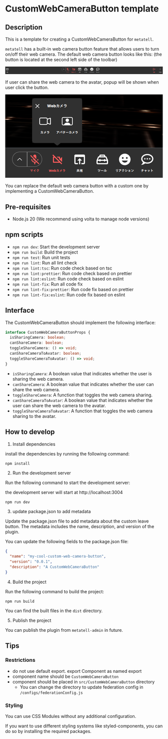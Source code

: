 # CustomWebCameraButton template

## Description

This is a template for creating a CustomWebCameraButton for `metatell`.

`metatell` has a built-in web camera button feature that allows users to turn on/off their web camera. The default web camera button looks like this: (the button is located at the second left side of the toolbar)

<p align="center">
  <img src="./docs/toolbar.png" alt="default toolbar button" />
</p>

If user can share the web camera to the avatar, popup will be shown when user click the button.

<p align="center">
  <img src="./docs/web-camera-popup.png" alt="web-camera popup" />
</p>

You can replace the default web camera button with a custom one by implementing a CustomWebCameraButton.

## Pre-requisites

- Node.js 20 (We recommend using volta to manage node versions)

## npm scripts

- `npm run dev`: Start the development server
- `npm run build`: Build the project
- `npm run test`: Run unit tests
- `npm run lint`: Run all lint check
- `npm run lint:tsc`: Run code check based on tsc
- `npm run lint:prettier`: Run code check based on prettier
- `npm run lint:eslint`: Run code check based on eslint
- `npm run lint-fix`: Run all code fix
- `npm run lint-fix:prettier`: Run code fix based on prettier
- `npm run lint-fix:eslint`: Run code fix based on eslint

## Interface

The CustomWebCameraButton should implement the following interface:

```ts
interface CustomWebCameraButtonProps {
  isSharingCamera: boolean;
  canShareCamera: boolean;
  toggleShareCamera: () => void;
  canShareCameraToAvatar: boolean;
  toggleShareCameraToAvatar: () => void;
}
```

- `isSharingCamera`: A boolean value that indicates whether the user is sharing the web camera.
- `canShareCamera`: A boolean value that indicates whether the user can share the web camera.
- `toggleShareCamera`: A function that toggles the web camera sharing.
- `canShareCameraToAvatar`: A boolean value that indicates whether the user can share the web camera to the avatar.
- `toggleShareCameraToAvatar`: A function that toggles the web camera sharing to the avatar.

## How to develop

1. Install dependencies

install the dependencies by running the following command:

```
npm install
```

2. Run the development server

Run the following command to start the development server:

the development server will start at http://localhost:3004

```
npm run dev
```

3. update package.json to add metadata

Update the package.json file to add metadata about the custom leave button. The metadata includes the name, description, and version of the plugin.

You can update the following fields to the package.json file:

```json
{
  "name": "my-cool-custom-web-camera-button",
  "version": "0.0.1",
  "description": "A CustomWebCameraButton"
}
```

4. Build the project

Run the following command to build the project:

```
npm run build
```

You can find the built files in the `dist` directory.

5. Publish the project

You can publish the plugin from `metatell-admin` in future.

## Tips

### Restrictions

- do not use default export. export Component as named export
- component name should be `CustomWebCameraButton`
- component should be placed in `src/CustomWebCameraButton` directory
  - You can change the directory to update federation config in `/configs/federationConfig.js`

### Styling

You can use CSS Modules without any additional configuration.

If you want to use different styling systems like styled-components, you can do so by installing the required packages.

